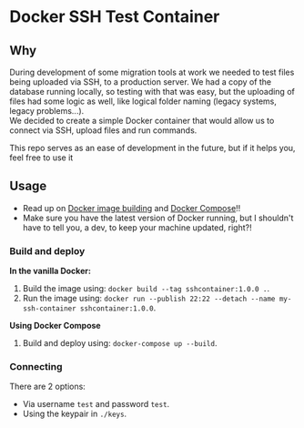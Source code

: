 # Docker SSH Test Container

## Why
During development of some migration tools at work we needed to test files being uploaded via SSH, to a production server.
We had a copy of the database running locally, so testing with that was easy, but the uploading of files had some logic as well,
like logical folder naming (legacy systems, legacy problems...).  
We decided to create a simple Docker container that would allow us to connect via SSH, upload files and run commands.

This repo serves as an ease of development in the future, but if it helps you, feel free to use it

## Usage
* Read up on [Docker image building](https://docs.docker.com/get-started/part2/) and [Docker Compose](https://docs.docker.com/compose/)!!
* Make sure you have the latest version of Docker running, but I shouldn't have to tell you, a dev, to keep your machine updated, right?!

### Build and deploy

__In the vanilla Docker:__
1. Build the image using: `docker build --tag sshcontainer:1.0.0 .`.
2. Run the image using: `docker run --publish 22:22 --detach --name my-ssh-container sshcontainer:1.0.0`.

__Using Docker Compose__
1. Build and deploy using: `docker-compose up --build`.

### Connecting
There are 2 options:
* Via username `test` and password `test`.
* Using the keypair in `./keys`.
